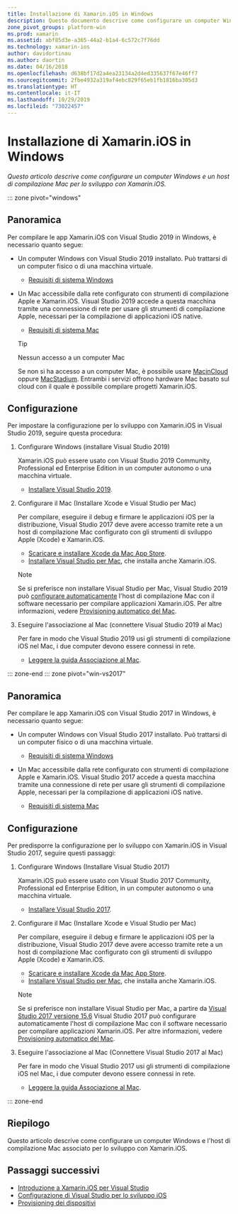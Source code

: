 ```yaml
---
title: Installazione di Xamarin.iOS in Windows
description: Questo documento descrive come configurare un computer Windows, configurare un host di compilazione Mac e associare Windows al Mac per lo sviluppo di Xamarin.iOS.
zone_pivot_groups: platform-win
ms.prod: xamarin
ms.assetid: abf85d3e-a365-44a2-b1a4-6c572c7f76dd
ms.technology: xamarin-ios
author: davidortinau
ms.author: daortin
ms.date: 04/16/2018
ms.openlocfilehash: d638bf17d2a4ea23134a2d4ed335637f67e46ff7
ms.sourcegitcommit: 2fbe4932a319af4ebc829f65eb1fb1816ba305d3
ms.translationtype: HT
ms.contentlocale: it-IT
ms.lasthandoff: 10/29/2019
ms.locfileid: "73022457"
---
```

# <a name="installing-xamarinios-on-windows"></a>Installazione di Xamarin.iOS in Windows

_Questo articolo descrive come configurare un computer Windows e un host di compilazione Mac per lo sviluppo con Xamarin.iOS._

::: zone pivot="windows"

## <a name="overview"></a>Panoramica

Per compilare le app Xamarin.iOS con Visual Studio 2019 in Windows, è necessario quanto segue:

- Un computer Windows con Visual Studio 2019 installato. Può trattarsi di un computer fisico o di una macchina virtuale.

  - [Requisiti di sistema Windows](~/cross-platform/get-started/requirements.md#windows-requirements)

- Un Mac accessibile dalla rete configurato con strumenti di compilazione Apple e Xamarin.iOS. Visual Studio 2019 accede a questa macchina tramite una connessione di rete per usare gli strumenti di compilazione Apple, necessari per la compilazione di applicazioni iOS native.

  - [Requisiti di sistema Mac](~/cross-platform/get-started/requirements.md#macos-requirements)

  > [!TIP]
  > Nessun accesso a un computer Mac
  >
  > Se non si ha accesso a un computer Mac, è possibile usare [MacinCloud](https://www.macincloud.com/pages/visual-studio-mac.html) oppure [MacStadium](https://www.macstadium.com/). Entrambi i servizi offrono hardware Mac basato sul cloud con il quale è possibile compilare progetti Xamarin.iOS.

## <a name="setup"></a>Configurazione

Per impostare la configurazione per lo sviluppo con Xamarin.iOS in Visual Studio 2019, seguire questa procedura:

1. Configurare Windows (installare Visual Studio 2019)

    Xamarin.iOS può essere usato con Visual Studio 2019 Community, Professional ed Enterprise Edition in un computer autonomo o una macchina virtuale.

    - [Installare Visual Studio 2019](~/get-started/installation/windows.md).

2. Configurare il Mac (Installare Xcode e Visual Studio per Mac)

    Per compilare, eseguire il debug e firmare le applicazioni iOS per la distribuzione, Visual Studio 2017 deve avere accesso tramite rete a un host di compilazione Mac configurato con gli strumenti di sviluppo Apple (Xcode) e Xamarin.iOS.

    - [Scaricare e installare Xcode da Mac App Store](https://itunes.apple.com/us/app/xcode/id497799835?mt=12).
    - [Installare Visual Studio per Mac](https://docs.microsoft.com/visualstudio/mac/installation), che installa anche Xamarin.iOS.

    > [!NOTE]
    > Se si preferisce non installare Visual Studio per Mac, Visual Studio 2019 può [configurare automaticamente](https://docs.microsoft.com/visualstudio/releasenotes/vs2017-relnotes#automatic-macos-provisioning) l'host di compilazione Mac con il software necessario per compilare applicazioni Xamarin.iOS.
    > Per altre informazioni, vedere [Provisioning automatico del Mac](~/ios/get-started/installation/windows/connecting-to-mac/index.md#automatic-mac-provisioning).

3. Eseguire l'associazione al Mac (connettere Visual Studio 2019 al Mac)

    Per fare in modo che Visual Studio 2019 usi gli strumenti di compilazione iOS nel Mac, i due computer devono essere connessi in rete.

    - [Leggere la guida Associazione al Mac](~/ios/get-started/installation/windows/connecting-to-mac/index.md).

::: zone-end
::: zone pivot="win-vs2017"

## <a name="overview"></a>Panoramica

Per compilare le app Xamarin.iOS con Visual Studio 2017 in Windows, è necessario quanto segue:

- Un computer Windows con Visual Studio 2017 installato. Può trattarsi di un computer fisico o di una macchina virtuale.
  - [Requisiti di sistema Windows](~/cross-platform/get-started/requirements.md#windows-requirements)

- Un Mac accessibile dalla rete configurato con strumenti di compilazione Apple e Xamarin.iOS. Visual Studio 2017 accede a questa macchina tramite una connessione di rete per usare gli strumenti di compilazione Apple, necessari per la compilazione di applicazioni iOS native.
  - [Requisiti di sistema Mac](~/cross-platform/get-started/requirements.md#macos-requirements)

## <a name="setup"></a>Configurazione

Per predisporre la configurazione per lo sviluppo con Xamarin.iOS in Visual Studio 2017, seguire questi passaggi:

1. Configurare Windows (Installare Visual Studio 2017)

    Xamarin.iOS può essere usato con Visual Studio 2017 Community, Professional ed Enterprise Edition, in un computer autonomo o una macchina virtuale.

    - [Installare Visual Studio 2017](~/get-started/installation/windows.md).

2. Configurare il Mac (Installare Xcode e Visual Studio per Mac)

    Per compilare, eseguire il debug e firmare le applicazioni iOS per la distribuzione, Visual Studio 2017 deve avere accesso tramite rete a un host di compilazione Mac configurato con gli strumenti di sviluppo Apple (Xcode) e Xamarin.iOS.

    - [Scaricare e installare Xcode da Mac App Store](https://itunes.apple.com/us/app/xcode/id497799835?mt=12).
    - [Installare Visual Studio per Mac](https://docs.microsoft.com/visualstudio/mac/installation), che installa anche Xamarin.iOS.

    > [!NOTE]
    > Se si preferisce non installare Visual Studio per Mac, a partire da [Visual Studio 2017 versione 15.6](https://docs.microsoft.com/visualstudio/releasenotes/vs2017-relnotes#automatic-macos-provisioning) Visual Studio 2017 può configurare automaticamente l'host di compilazione Mac con il software necessario per compilare applicazioni Xamarin.iOS. Per altre informazioni, vedere [Provisioning automatico del Mac](~/ios/get-started/installation/windows/connecting-to-mac/index.md#automatic-mac-provisioning).

3. Eseguire l'associazione al Mac (Connettere Visual Studio 2017 al Mac)

    Per fare in modo che Visual Studio 2017 usi gli strumenti di compilazione iOS nel Mac, i due computer devono essere connessi in rete.

    - [Leggere la guida Associazione al Mac](~/ios/get-started/installation/windows/connecting-to-mac/index.md).

::: zone-end

## <a name="summary"></a>Riepilogo

Questo articolo descrive come configurare un computer Windows e l'host di compilazione Mac associato per lo sviluppo con Xamarin.iOS.

## <a name="next-steps"></a>Passaggi successivi

- [Introduzione a Xamarin.iOS per Visual Studio](introduction-to-xamarin-ios-for-visual-studio.md)
- [Configurazione di Visual Studio per lo sviluppo iOS](config-options.md)
- [Provisioning dei dispositivi](~/ios/get-started/installation/device-provisioning/index.md)

